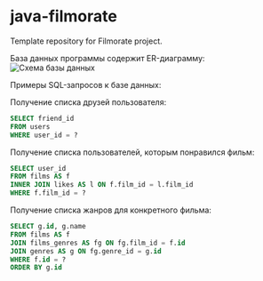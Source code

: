 # java-filmorate

Template repository for Filmorate project.

База данных программы содержит ER-диаграмму:
![Схема базы данных](https://github.com/Rass00032/java-filmorate/assets/115939388/b1daff00-1bf4-4c1c-b5de-fd485cf4fc80)

Примеры SQL-запросов к базе данных:

 Получение списка друзей пользователя:
 ```SQL
SELECT friend_id
FROM users 
WHERE user_id = ?
```
Получение списка пользователей, которым понравился фильм:
 ```SQL
SELECT user_id
FROM films AS f
INNER JOIN likes AS l ON f.film_id = l.film_id
WHERE f.film_id = ?
```
Получение списка жанров для конкретного фильма:
 ```SQL
SELECT g.id, g.name
FROM films AS f
JOIN films_genres AS fg ON fg.film_id = f.id
JOIN genres AS g ON fg.genre_id = g.id
WHERE f.id = ?
ORDER BY g.id
```
